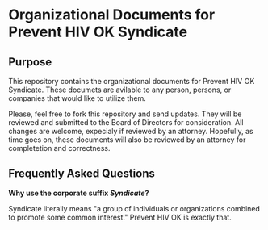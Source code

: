 # Organizational Documents for Prevent HIV OK Syndicate

## Purpose

This repository contains the organizational documents for Prevent HIV OK Syndicate. These documets are avilable to any person, persons, or companies that would like to utilize them.

Please, feel free to fork this repository and send updates. They will be reviewed and submitted to the Board of Directors for consideration. All changes are welcome, expecialy if reviewed by an attorney. Hopefully, as time goes on, these documents will also be reviewed by an attorney for completetion and correctness.

## Frequently Asked Questions

**Why use the corporate suffix _Syndicate_?**

Syndicate literally means "a group of individuals or organizations combined to promote some common interest." Prevent HIV OK is exactly that.
